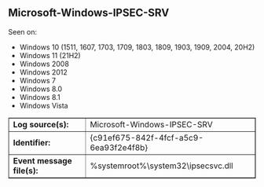 ## Microsoft-Windows-IPSEC-SRV

Seen on:
* Windows 10 (1511, 1607, 1703, 1709, 1803, 1809, 1903, 1909, 2004, 20H2)
* Windows 11 (21H2)
* Windows 2008
* Windows 2012
* Windows 7
* Windows 8.0
* Windows 8.1
* Windows Vista

<table border="1" class="docutils">
  <tbody>
    <tr>
      <td><b>Log source(s):</b></td>
      <td>Microsoft-Windows-IPSEC-SRV</td>
    </tr>
    <tr>
      <td><b>Identifier:</b></td>
      <td>{c91ef675-842f-4fcf-a5c9-6ea93f2e4f8b}</td>
    </tr>
    <tr>
      <td><b>Event message file(s):</b></td>
      <td>%systemroot%\system32\ipsecsvc.dll</td>
    </tr>
  </tbody>
</table>

&nbsp;

